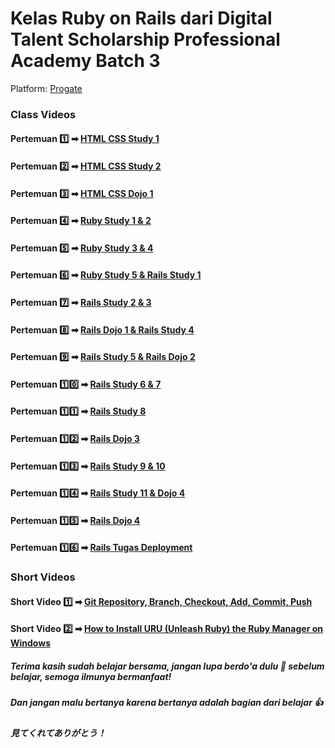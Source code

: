 # Kelas Ruby on Rails dari Digital Talent Scholarship Professional Academy Batch 3
Platform: [Progate](http://progate.com)

### Class Videos
#### Pertemuan 1️⃣ ➡ [HTML CSS Study 1]
#### Pertemuan 2️⃣ ➡ [HTML CSS Study 2]
#### Pertemuan 3️⃣ ➡ [HTML CSS Dojo 1]
#### Pertemuan 4️⃣ ➡ [Ruby Study 1 & 2]
#### Pertemuan 5️⃣ ➡ [Ruby Study 3 & 4]
#### Pertemuan 6️⃣ ➡ [Ruby Study 5 & Rails Study 1]
#### Pertemuan 7️⃣ ➡ [Rails Study 2 & 3]
#### Pertemuan 8️⃣ ➡ [Rails Dojo 1 & Rails Study 4]
#### Pertemuan 9️⃣ ➡ [Rails Study 5 & Rails Dojo 2]
#### Pertemuan 1️⃣0️⃣ ➡ [Rails Study 6 & 7]
#### Pertemuan 1️⃣1️⃣ ➡ [Rails Study 8]
#### Pertemuan 1️⃣2️⃣ ➡ [Rails Dojo 3]
#### Pertemuan 1️⃣3️⃣ ➡ [Rails Study 9 & 10]
#### Pertemuan 1️⃣4️⃣ ➡ [Rails Study 11 & Dojo 4]
#### Pertemuan 1️⃣5️⃣ ➡ [Rails Dojo 4]
#### Pertemuan 1️⃣6️⃣ ➡ [Rails Tugas Deployment]

### Short Videos
#### Short Video 1️⃣ ➡ [Git Repository, Branch, Checkout, Add, Commit, Push]
#### Short Video 2️⃣ ➡ [How to Install URU (Unleash Ruby) the Ruby Manager on Windows]


##### Terima kasih sudah belajar bersama, jangan lupa berdo'a dulu 🤲 sebelum belajar, semoga ilmunya bermanfaat!
##### Dan jangan malu bertanya karena bertanya adalah bagian dari belajar 👍 

##### 見てくれてありがとう！

[HTML CSS Study 1]: https://youtu.be/-SYPcpgSvfs
[HTML CSS Study 2]: https://youtu.be/P0m_GXaIUEU
[HTML CSS Dojo 1]: https://youtu.be/o0a6-a2CNO8
[Ruby Study 1 & 2]: https://youtu.be/j-xPsutXW2c
[Ruby Study 3 & 4]: https://youtu.be/AwZLflZSfe8
[Ruby Study 5 & Rails Study 1]: https://youtu.be/7ZAVrtolRB0
[Rails Study 2 & 3]: https://youtu.be/vXmWLOc4gDo
[Rails Dojo 1 & Rails Study 4]: https://youtu.be/Ubrhk2CQL5s 
[Rails Study 5 & Rails Dojo 2]: https://youtu.be/di2cLwKHjys 
[Rails Study 6 & 7]: https://youtu.be/EGn1EIZOu70 
[Rails Study 8]: https://youtu.be/0dZMkELXbEY
[Rails Dojo 3]: https://www.youtube.com/watch?v=Zr9PQBjT1js&list=PL1jUPHKGwikXUj6P_FztPNVeRKF-FxMUJ&index=14
[Rails Study 9 & 10]: https://www.youtube.com/watch?v=qWMZD7ArWx4&list=PL1jUPHKGwikXUj6P_FztPNVeRKF-FxMUJ&index=15
[Rails Study 11 & Dojo 4]: https://youtu.be/0dZMkELXbEY
[Rails Dojo 4]: https://www.youtube.com/watch?v=IElou_AWbHE&list=PL1jUPHKGwikXUj6P_FztPNVeRKF-FxMUJ&index=15
[Rails Tugas Deployment]: https://www.youtube.com/watch?v=UWYPybEP6EM&list=PL1jUPHKGwikXUj6P_FztPNVeRKF-FxMUJ&index=18 

[Git Repository, Branch, Checkout, Add, Commit, Push]: https://youtu.be/vYORE6TU6E0
[How to Install URU (Unleash Ruby) the Ruby Manager on Windows]: https://youtu.be/OgxltXGV3Wk
